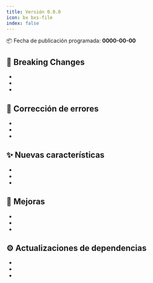 ```yaml
---
title: Versión 0.0.0
icon: bx bxs-file
index: false
---
```


:package: Fecha de publicación programada: **0000-00-00**

## :rotating_light: Breaking Changes

-
-
-

## :bug: Corrección de errores

-
-
-

## :sparkles: Nuevas características

-
-
-

## :rocket: Mejoras

-
-
-

## :gear: Actualizaciones de dependencias

-
-
-
